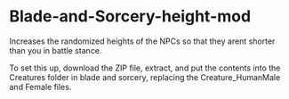 # Blade-and-Sorcery-height-mod
Increases the randomized heights of the NPCs so that they arent shorter than you in battle stance. 

To set this up, download the ZIP file, extract, and put the contents into the Creatures folder in blade and sorcery, replacing the Creature_HumanMale and Female files.
